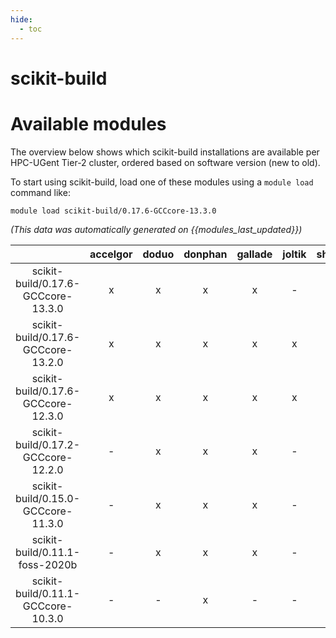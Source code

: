 ```yaml
---
hide:
  - toc
---
```


scikit-build
============

# Available modules


The overview below shows which scikit-build installations are available per HPC-UGent Tier-2 cluster, ordered based on software version (new to old).

To start using scikit-build, load one of these modules using a `module load` command like:

```shell
module load scikit-build/0.17.6-GCCcore-13.3.0
```

*(This data was automatically generated on {{modules_last_updated}})*  

| |accelgor|doduo|donphan|gallade|joltik|shinx|skitty|
| :---: | :---: | :---: | :---: | :---: | :---: | :---: | :---: |
|scikit-build/0.17.6-GCCcore-13.3.0|x|x|x|x|-|x|x|
|scikit-build/0.17.6-GCCcore-13.2.0|x|x|x|x|x|x|x|
|scikit-build/0.17.6-GCCcore-12.3.0|x|x|x|x|x|x|x|
|scikit-build/0.17.2-GCCcore-12.2.0|-|x|x|x|-|-|-|
|scikit-build/0.15.0-GCCcore-11.3.0|-|x|x|x|-|-|-|
|scikit-build/0.11.1-foss-2020b|-|x|x|x|-|-|-|
|scikit-build/0.11.1-GCCcore-10.3.0|-|-|x|-|-|-|-|
